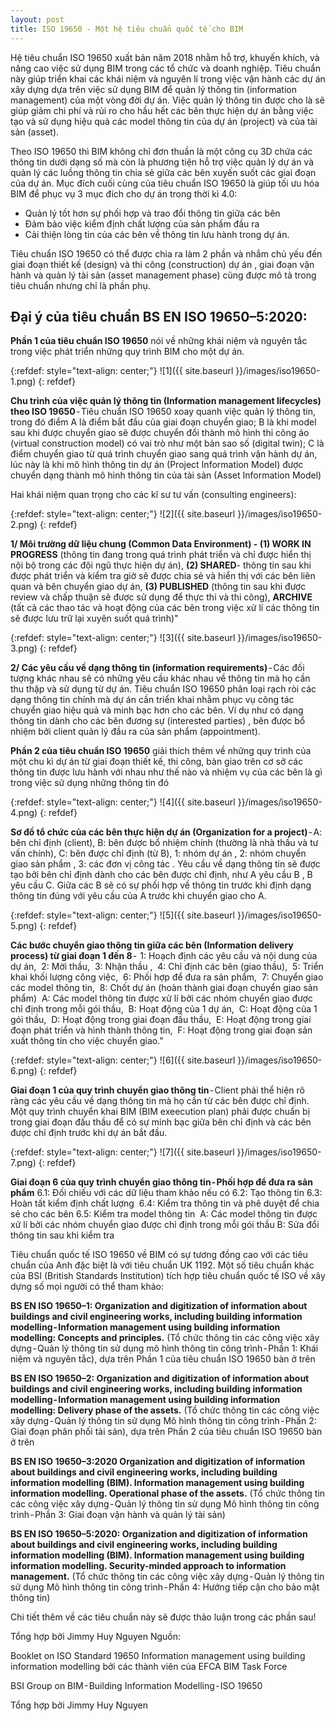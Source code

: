 ```yaml
---
layout: post
title: ISO 19650 - Một hệ tiêu chuẩn quốc tế cho BIM
---
```


Hệ tiêu chuẩn ISO 19650 xuất bản năm 2018 nhằm hỗ trợ, khuyến khích, và nâng cao việc sử dụng BIM trong các tổ chức và doanh nghiệp. Tiêu chuẩn này giúp  triển khai các khái niệm và nguyên lí trong việc vận hành các dự án xây dựng dựa trên việc sử dụng BIM để quản lý thông tin (information management) của một vòng đời dự án. Việc quản lý thông tin được cho là sẽ giúp giảm chi phí và rủi ro cho hầu hết các bên thực hiện dự án bằng việc tạo và sử dụng hiệu quả các model thông tin của dự án (project) và của tài sản (asset).


Theo ISO 19650 thì BIM không chỉ đơn thuần là một công cụ 3D chứa các thông tin dưới dạng số mà còn là phương tiện hỗ trợ việc quản lý dự án và quản lý các luồng thông tin chia sẻ giữa các bên xuyến suốt các giai đoạn của dự án. Mục đích cuối cùng của tiêu chuẩn ISO 19650 là giúp tối ưu hóa BIM để phục vụ 3 mục đích cho dự án trong thời kì 4.0:


- Quản lý tốt hơn sự phối hợp và trao đổi thông tin giữa các bên
- Đảm bảo việc kiểm định chất lượng của sản phẩm đầu ra
- Cải thiện lòng tin của các bên về thông tin lưu hành trong dự án.


Tiêu chuẩn ISO 19650 có thể được chia ra làm 2 phần và nhắm chủ yếu đến giai đoạn thiết kế (design) và thi công (construction) dự án , giai đoạn vận hành và quản lý tài sản (asset management phase) cũng được mô tả trong tiêu chuẩn nhưng chỉ là phần phụ.
## Đại ý của tiêu chuẩn BS EN ISO 19650–5:2020:
**Phần 1 của tiêu chuẩn ISO 19650** nói về những khái niệm và nguyên tắc trong việc phát triển những quy trình BIM cho một dự án.

{:refdef: style="text-align: center;"}
![1]({{ site.baseurl }}/images/iso19650-1.png)
{: refdef}


<strong>Chu trình của việc quản lý thông tin (Information management lifecycles) theo ISO 19650</strong> - Tiêu chuẩn ISO 19650 xoay quanh việc quản lý thông tin, trong đó điểm A là điểm bắt đầu của giai đoạn chuyển giao; B là khi model sau khi được chuyển giao sẽ được chuyển đổi thành mô hình thi công ảo (virtual construction model) có vai trò như một bản sao số (digital twin); C là điểm chuyển giao từ quá trình chuyển giao sang quá trình vận hành dự án, lúc này là khi mô hình thông tin dự án (Project Information Model) được chuyển dạng thành mô hình thông tin của tài sản (Asset Information Model)


Hai khái niệm quan trọng cho các kĩ sư tư vấn (consulting engineers):


{:refdef: style="text-align: center;"}
![2]({{ site.baseurl }}/images/iso19650-2.png)
{: refdef}


<strong>1/ Môi trường dữ liệu chung (Common Data Environment) - (1) WORK IN PROGRESS</strong> (thông tin đang trong quá trình phát triển và chỉ được hiển thị nội bộ trong các đội ngũ thực hiện dự án), <strong>(2) SHARED</strong>- thông tin sau khi được phát triển và kiểm tra giờ sẽ được chia sẻ và hiển thị với các bên liên quan và bên chuyển giao dự án, <strong>(3) PUBLISHED</strong> (thông tin sau khi được review và chấp thuận sẽ được sử dụng để thực thi và thi công), <strong>ARCHIVE</strong> (tất cả các thao tác và hoạt động của các bên trong việc xử lí các thông tin sẽ được lưu trữ lại xuyên suốt quá trình)"


{:refdef: style="text-align: center;"}
![3]({{ site.baseurl }}/images/iso19650-3.png)
{: refdef}


<strong>2/ Các yêu cầu về dạng thông tin (information requirements)</strong> - Các đối tượng khác nhau sẽ có những yêu cầu khác nhau về thông tin mà họ cần thu thập và sử dụng từ dự án. Tiêu chuẩn ISO 19650 phân loại rạch ròi các dạng thông tin chính mà dự án cần triển khai nhằm phục vụ công tác chuyển giao hiệu quả và minh bạc hơn cho các bên. Ví dụ như có dạng thông tin dành cho các bên đương sự (interested parties) , bên được bổ nhiệm bởi client quản lý đầu ra của sản phẩm (appointment).


**Phần 2 của tiêu chuẩn ISO 19650** giải thích thêm về những quy trình của một chu kì dự án từ giai đoạn thiết kế, thi công, bàn giao trên cơ sở các thông tin được lưu hành với nhau như thế nào và nhiệm vụ của các bên là gì trong việc sử dụng những thông tin đó


{:refdef: style="text-align: center;"}
![4]({{ site.baseurl }}/images/iso19650-4.png)
{: refdef}


<strong>Sơ đồ tổ chức của các bên thực hiện dự án (Organization for a project)</strong> - A: bên chỉ định (client), B: bên được bổ nhiệm chính (thường là nhà thầu và tư vấn chính), C: bên được chỉ định (từ B), 1: nhóm dự án , 2: nhóm chuyển giao sản phẩm , 3: các đơn vị công tác . Yêu cầu về dạng thông tin sẽ được tạo bởi bên chỉ định dành cho các bên được chỉ định, như A yêu cầu B , B yêu cầu C. Giữa các B sẽ có sự phối hợp về thông tin trước khi định dạng thông tin đúng với yêu cầu của A trước khi chuyển giao cho A.


{:refdef: style="text-align: center;"}
![5]({{ site.baseurl }}/images/iso19650-5.png)
{: refdef}


<strong>Các bước chuyển giao thông tin giữa các bên (Information delivery process) từ giai đoạn 1 đến 8 </strong>- 
1: Hoạch định các yêu cầu và nội dung của dự án, 
2: Mời thầu, 
3: Nhận thầu , 
4: Chỉ định các bên (giao thầu), 
5: Triển khai khối lượng công việc, 
6: Phối hợp để đưa ra sản phẩm, 
7: Chuyển giao các model thông tin, 
8: Chốt dự án (hoàn thành giai đoạn chuyển giao sản phẩm) 
A: Các model thông tin được xử lí bởi các nhóm chuyển giao được chỉ định trong mỗi gói thầu, 
B: Hoạt động của 1 dự án, 
C: Hoạt động của 1 gói thầu, 
D: Hoạt động trong giai đoạn đấu thầu, 
E: Hoạt động trong giai đoạn phát triển và hình thành thông tin, 
F: Hoạt động trong giai đoạn sản xuất thông tin cho việc chuyển giao."


{:refdef: style="text-align: center;"}
![6]({{ site.baseurl }}/images/iso19650-6.png)
{: refdef}


<strong>Giai đoạn 1 của quy trình chuyển giao thông tin</strong> - Client phải thể hiện rõ ràng các yêu cầu về dạng thông tin mà họ cần từ các bên được chỉ định. Một quy trình chuyển khai BIM (BIM exeecution plan) phải được chuẩn bị trong giai đoạn đấu thầu để có sự minh bạc giữa bên chỉ định và các bên được chỉ định trước khi dự án bắt đầu.


{:refdef: style="text-align: center;"}
![7]({{ site.baseurl }}/images/iso19650-7.png)
{: refdef}


<strong>Giai đoạn 6 của quy trình chuyển giao thông tin - Phối hợp để đưa ra sản phẩm</strong>
6.1: Đối chiếu với các dữ liệu tham khảo nếu có
6.2: Tạo thông tin
6.3: Hoàn tất kiểm định chất lượng 
6.4: Kiểm tra thông tin và phê duyệt để chia sẻ cho các bên
6.5: Kiểm tra model thông tin 
A: Các model thông tin được xử lí bởi các nhóm chuyển giao được chỉ định trong mỗi gói thầu
B: Sửa đổi thông tin sau khi kiểm tra


Tiêu chuẩn quốc tế ISO 19650 về BIM có sự tương đồng cao với các tiêu chuẩn của Anh đặc biệt là với tiêu chuẩn UK 1192. Một số tiêu chuẩn khác của BSI (British Standards Institution) tích hợp tiêu chuẩn quốc tế ISO về xây dựng số mọi người có thể tham khảo:


**BS EN ISO 19650–1: Organization and digitization of information about buildings and civil engineering works, including building information modelling - Information management using building information modelling: Concepts and principles.** (Tổ chức thông tin các công việc xây dựng - Quản lý thông tin sử dụng mô hình thông tin công trình - Phần 1: Khái niệm và nguyên tắc), dựa trên Phần 1 của tiêu chuẩn ISO 19650 bàn ở trên


**BS EN ISO 19650–2: Organization and digitization of information about buildings and civil engineering works, including building information modelling - Information management using building information modelling: Delivery phase of the assets.** (Tổ chức thông tin các công việc xây dựng - Quản lý thông tin sử dụng Mô hình thông tin công trình - Phần 2: Giai đoạn phân phối tài sản), dựa trên Phần 2 của tiêu chuẩn ISO 19650 bàn ở trên


**BS EN ISO 19650–3:2020 Organization and digitization of information about buildings and civil engineering works, including building information modelling (BIM). Information management using building information modelling. Operational phase of the assets.** (Tổ chức thông tin các công việc xây dựng - Quản lý thông tin sử dụng Mô hình thông tin công trình - Phần 3: Giai đoạn vận hành và quản lý tài sản)


**BS EN ISO 19650–5:2020: Organization and digitization of information about buildings and civil engineering works, including building information modelling (BIM). Information management using building information modelling. Security-minded approach to information management.** (Tổ chức thông tin các công việc xây dựng - Quản lý thông tin sử dụng Mô hình thông tin công trình - Phần 4: Hướng tiếp cận cho bảo mật thông tin)


Chi tiết thêm về các tiêu chuẩn này sẽ được thảo luận trong các phần sau!


Tổng hợp bởi Jimmy Huy Nguyen
Nguồn: 


Booklet on ISO Standard 19650 Information management using building information modelling bởi các thành viên của EFCA BIM Task Force


BSI Group on BIM - Building Information Modelling - ISO 19650


Tổng hợp bởi Jimmy Huy Nguyen

